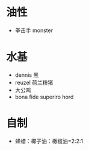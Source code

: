 # 油性

* 拳击手 monster

# 水基

* dennis 黑
* reuzel 荷兰粉猪
* 大公鸡
* bona fide superiro hord

# 自制

* 蜂蜡：椰子油：橄榄油=2:2:1